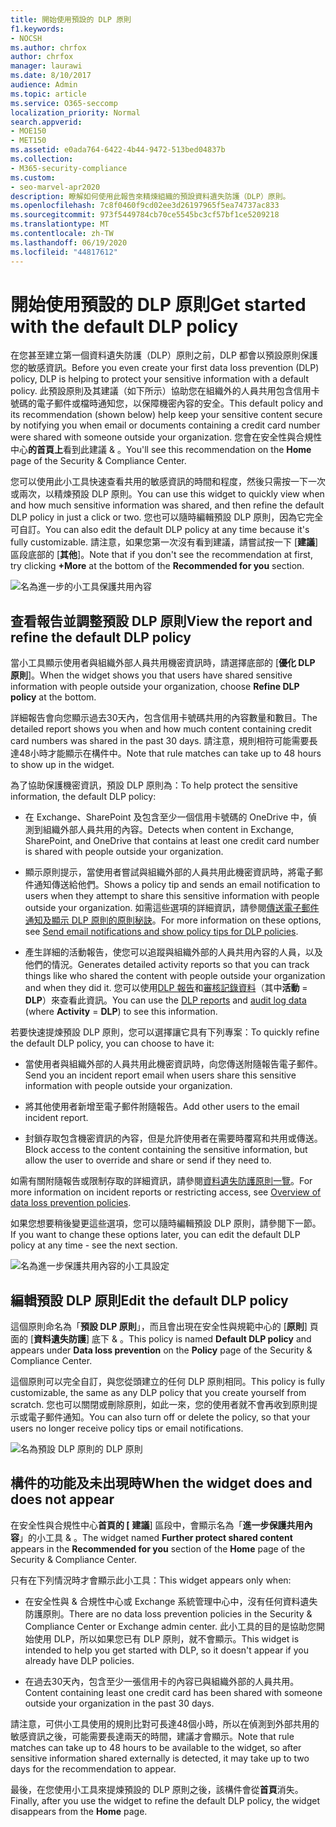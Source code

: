 ```yaml
---
title: 開始使用預設的 DLP 原則
f1.keywords:
- NOCSH
ms.author: chrfox
author: chrfox
manager: laurawi
ms.date: 8/10/2017
audience: Admin
ms.topic: article
ms.service: O365-seccomp
localization_priority: Normal
search.appverid:
- MOE150
- MET150
ms.assetid: e0ada764-6422-4b44-9472-513bed04837b
ms.collection:
- M365-security-compliance
ms.custom:
- seo-marvel-apr2020
description: 瞭解如何使用此報告來精煉組織的預設資料遺失防護（DLP）原則。
ms.openlocfilehash: 7c8f0460f9cd02ee3d26197965f5ea74737ac833
ms.sourcegitcommit: 973f5449784cb70ce5545bc3cf57bf1ce5209218
ms.translationtype: MT
ms.contentlocale: zh-TW
ms.lasthandoff: 06/19/2020
ms.locfileid: "44817612"
---
```

# <a name="get-started-with-the-default-dlp-policy"></a><span data-ttu-id="04aa1-103">開始使用預設的 DLP 原則</span><span class="sxs-lookup"><span data-stu-id="04aa1-103">Get started with the default DLP policy</span></span>

<span data-ttu-id="04aa1-104">在您甚至建立第一個資料遺失防護（DLP）原則之前，DLP 都會以預設原則保護您的敏感資訊。</span><span class="sxs-lookup"><span data-stu-id="04aa1-104">Before you even create your first data loss prevention (DLP) policy, DLP is helping to protect your sensitive information with a default policy.</span></span> <span data-ttu-id="04aa1-105">此預設原則及其建議（如下所示）協助您在組織外的人員共用包含信用卡號碼的電子郵件或檔時通知您，以保障機密內容的安全。</span><span class="sxs-lookup"><span data-stu-id="04aa1-105">This default policy and its recommendation (shown below) help keep your sensitive content secure by notifying you when email or documents containing a credit card number were shared with someone outside your organization.</span></span> <span data-ttu-id="04aa1-106">您會在安全性與合規性中心**的首頁上**看到此建議 &amp; 。</span><span class="sxs-lookup"><span data-stu-id="04aa1-106">You'll see this recommendation on the **Home** page of the Security &amp; Compliance Center.</span></span> 
  
<span data-ttu-id="04aa1-107">您可以使用此小工具快速查看共用的敏感資訊的時間和程度，然後只需按一下一次或兩次，以精煉預設 DLP 原則。</span><span class="sxs-lookup"><span data-stu-id="04aa1-107">You can use this widget to quickly view when and how much sensitive information was shared, and then refine the default DLP policy in just a click or two.</span></span> <span data-ttu-id="04aa1-108">您也可以隨時編輯預設 DLP 原則，因為它完全可自訂。</span><span class="sxs-lookup"><span data-stu-id="04aa1-108">You can also edit the default DLP policy at any time because it's fully customizable.</span></span> <span data-ttu-id="04aa1-109">請注意，如果您第一次沒有看到建議，請嘗試按一下 [**建議**] 區段底部的 [**其他**]。</span><span class="sxs-lookup"><span data-stu-id="04aa1-109">Note that if you don't see the recommendation at first, try clicking **+More** at the bottom of the **Recommended for you** section.</span></span> 
  
![名為進一步的小工具保護共用內容](../media/2bae6dbc-cc92-4f35-b54c-c36e60226b5b.png)
  
## <a name="view-the-report-and-refine-the-default-dlp-policy"></a><span data-ttu-id="04aa1-111">查看報告並調整預設 DLP 原則</span><span class="sxs-lookup"><span data-stu-id="04aa1-111">View the report and refine the default DLP policy</span></span>

<span data-ttu-id="04aa1-112">當小工具顯示使用者與組織外部人員共用機密資訊時，請選擇底部的 [**優化 DLP 原則**]。</span><span class="sxs-lookup"><span data-stu-id="04aa1-112">When the widget shows you that users have shared sensitive information with people outside your organization, choose **Refine DLP policy** at the bottom.</span></span> 
  
<span data-ttu-id="04aa1-113">詳細報告會向您顯示過去30天內，包含信用卡號碼共用的內容數量和數目。</span><span class="sxs-lookup"><span data-stu-id="04aa1-113">The detailed report shows you when and how much content containing credit card numbers was shared in the past 30 days.</span></span> <span data-ttu-id="04aa1-114">請注意，規則相符可能需要長達48小時才能顯示在構件中。</span><span class="sxs-lookup"><span data-stu-id="04aa1-114">Note that rule matches can take up to 48 hours to show up in the widget.</span></span>
  
<span data-ttu-id="04aa1-115">為了協助保護機密資訊，預設 DLP 原則為：</span><span class="sxs-lookup"><span data-stu-id="04aa1-115">To help protect the sensitive information, the default DLP policy:</span></span>
  
- <span data-ttu-id="04aa1-116">在 Exchange、SharePoint 及包含至少一個信用卡號碼的 OneDrive 中，偵測到組織外部人員共用的內容。</span><span class="sxs-lookup"><span data-stu-id="04aa1-116">Detects when content in Exchange, SharePoint, and OneDrive that contains at least one credit card number is shared with people outside your organization.</span></span>
    
- <span data-ttu-id="04aa1-117">顯示原則提示，當使用者嘗試與組織外部的人員共用此機密資訊時，將電子郵件通知傳送給他們。</span><span class="sxs-lookup"><span data-stu-id="04aa1-117">Shows a policy tip and sends an email notification to users when they attempt to share this sensitive information with people outside your organization.</span></span> <span data-ttu-id="04aa1-118">如需這些選項的詳細資訊，請參閱[傳送電子郵件通知及顯示 DLP 原則的原則秘訣](use-notifications-and-policy-tips.md)。</span><span class="sxs-lookup"><span data-stu-id="04aa1-118">For more information on these options, see [Send email notifications and show policy tips for DLP policies](use-notifications-and-policy-tips.md).</span></span>
    
- <span data-ttu-id="04aa1-119">產生詳細的活動報告，使您可以追蹤與組織外部的人員共用內容的人員，以及他們的情況。</span><span class="sxs-lookup"><span data-stu-id="04aa1-119">Generates detailed activity reports so that you can track things like who shared the content with people outside your organization and when they did it.</span></span> <span data-ttu-id="04aa1-120">您可以使用[DLP 報告](view-the-dlp-reports.md)和[審核記錄資料](search-the-audit-log-in-security-and-compliance.md)（其中**活動**  =  **DLP**）來查看此資訊。</span><span class="sxs-lookup"><span data-stu-id="04aa1-120">You can use the [DLP reports](view-the-dlp-reports.md) and [audit log data](search-the-audit-log-in-security-and-compliance.md) (where **Activity** = **DLP**) to see this information.</span></span>
    
<span data-ttu-id="04aa1-121">若要快速提煉預設 DLP 原則，您可以選擇讓它具有下列專案：</span><span class="sxs-lookup"><span data-stu-id="04aa1-121">To quickly refine the default DLP policy, you can choose to have it:</span></span>
  
- <span data-ttu-id="04aa1-122">當使用者與組織外部的人員共用此機密資訊時，向您傳送附隨報告電子郵件。</span><span class="sxs-lookup"><span data-stu-id="04aa1-122">Send you an incident report email when users share this sensitive information with people outside your organization.</span></span>
    
- <span data-ttu-id="04aa1-123">將其他使用者新增至電子郵件附隨報告。</span><span class="sxs-lookup"><span data-stu-id="04aa1-123">Add other users to the email incident report.</span></span>
    
- <span data-ttu-id="04aa1-124">封鎖存取包含機密資訊的內容，但是允許使用者在需要時覆寫和共用或傳送。</span><span class="sxs-lookup"><span data-stu-id="04aa1-124">Block access to the content containing the sensitive information, but allow the user to override and share or send if they need to.</span></span>
    
<span data-ttu-id="04aa1-125">如需有關附隨報告或限制存取的詳細資訊，請參閱[資料遺失防護原則一覽](data-loss-prevention-policies.md)。</span><span class="sxs-lookup"><span data-stu-id="04aa1-125">For more information on incident reports or restricting access, see [Overview of data loss prevention policies](data-loss-prevention-policies.md).</span></span>
  
<span data-ttu-id="04aa1-126">如果您想要稍後變更這些選項，您可以隨時編輯預設 DLP 原則，請參閱下一節。</span><span class="sxs-lookup"><span data-stu-id="04aa1-126">If you want to change these options later, you can edit the default DLP policy at any time - see the next section.</span></span>
  
![名為進一步保護共用內容的小工具設定](../media/dad30a84-2715-4c0a-a5c5-44d85492363e.png)
  
## <a name="edit-the-default-dlp-policy"></a><span data-ttu-id="04aa1-128">編輯預設 DLP 原則</span><span class="sxs-lookup"><span data-stu-id="04aa1-128">Edit the default DLP policy</span></span>

<span data-ttu-id="04aa1-129">這個原則命名為「**預設 DLP 原則**」，而且會出現在安全性與規範中心的 [**原則**] 頁面的 [**資料遺失防護**] 底下 &amp; 。</span><span class="sxs-lookup"><span data-stu-id="04aa1-129">This policy is named **Default DLP policy** and appears under **Data loss prevention** on the **Policy** page of the Security &amp; Compliance Center.</span></span> 
  
<span data-ttu-id="04aa1-130">這個原則可以完全自訂，與您從頭建立的任何 DLP 原則相同。</span><span class="sxs-lookup"><span data-stu-id="04aa1-130">This policy is fully customizable, the same as any DLP policy that you create yourself from scratch.</span></span> <span data-ttu-id="04aa1-131">您也可以關閉或刪除原則，如此一來，您的使用者就不會再收到原則提示或電子郵件通知。</span><span class="sxs-lookup"><span data-stu-id="04aa1-131">You can also turn off or delete the policy, so that your users no longer receive policy tips or email notifications.</span></span>
  
![名為預設 DLP 原則的 DLP 原則](../media/260731e8-4d57-4c98-abec-07b052ec48d5.png)
  
## <a name="when-the-widget-does-and-does-not-appear"></a><span data-ttu-id="04aa1-133">構件的功能及未出現時</span><span class="sxs-lookup"><span data-stu-id="04aa1-133">When the widget does and does not appear</span></span>

<span data-ttu-id="04aa1-134">在安全性與合規性中心**首頁的 [** **建議**] 區段中，會顯示名為「**進一步保護共用內容**」的小工具 &amp; 。</span><span class="sxs-lookup"><span data-stu-id="04aa1-134">The widget named **Further protect shared content** appears in the **Recommended for you** section of the **Home** page of the Security &amp; Compliance Center.</span></span> 
  
<span data-ttu-id="04aa1-135">只有在下列情況時才會顯示此小工具：</span><span class="sxs-lookup"><span data-stu-id="04aa1-135">This widget appears only when:</span></span>
  
- <span data-ttu-id="04aa1-136">在安全性與 &amp; 合規性中心或 Exchange 系統管理中心中，沒有任何資料遺失防護原則。</span><span class="sxs-lookup"><span data-stu-id="04aa1-136">There are no data loss prevention policies in the Security &amp; Compliance Center or Exchange admin center.</span></span> <span data-ttu-id="04aa1-137">此小工具的目的是協助您開始使用 DLP，所以如果您已有 DLP 原則，就不會顯示。</span><span class="sxs-lookup"><span data-stu-id="04aa1-137">This widget is intended to help you get started with DLP, so it doesn't appear if you already have DLP policies.</span></span>
    
- <span data-ttu-id="04aa1-138">在過去30天內，包含至少一張信用卡的內容已與組織外部的人員共用。</span><span class="sxs-lookup"><span data-stu-id="04aa1-138">Content containing least one credit card has been shared with someone outside your organization in the past 30 days.</span></span>
    
<span data-ttu-id="04aa1-139">請注意，可供小工具使用的規則比對可長達48個小時，所以在偵測到外部共用的敏感資訊之後，可能需要長達兩天的時間，建議才會顯示。</span><span class="sxs-lookup"><span data-stu-id="04aa1-139">Note that rule matches can take up to 48 hours to be available to the widget, so after sensitive information shared externally is detected, it may take up to two days for the recommendation to appear.</span></span>
  
<span data-ttu-id="04aa1-140">最後，在您使用小工具來提煉預設的 DLP 原則之後，該構件會從**首頁**消失。</span><span class="sxs-lookup"><span data-stu-id="04aa1-140">Finally, after you use the widget to refine the default DLP policy, the widget disappears from the **Home** page.</span></span> 
  

